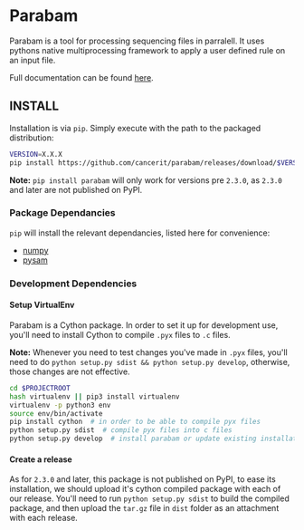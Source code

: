 # Parabam

Parabam is a tool for processing sequencing files in parralell. It uses pythons native multiprocessing framework to apply a user defined rule on an input file.

Full documentation can be found [here](http://parabam.readthedocs.org/).

## INSTALL

Installation is via `pip`.  Simply execute with the path to the packaged distribution:

```bash
VERSION=X.X.X
pip install https://github.com/cancerit/parabam/releases/download/$VERSION/parabam-${VERSION}.tar.gz
```

**Note:** `pip install parabam` will only work for versions pre `2.3.0`, as `2.3.0` and later are not published on PyPI.

### Package Dependancies

`pip` will install the relevant dependancies, listed here for convenience:

* [numpy](https://numpy.org/)
* [pysam](https://www.scipy.org/)

### Development Dependencies

#### Setup VirtualEnv

Parabam is a Cython package. In order to set it up for development use, you'll need to install Cython to compile `.pyx` files to `.c` files.

**Note:** Whenever you need to test changes you've made in `.pyx` files, you'll need to do `python setup.py sdist && python setup.py develop`, otherwise, those changes are not effective.

```bash
cd $PROJECTROOT
hash virtualenv || pip3 install virtualenv
virtualenv -p python3 env
source env/bin/activate
pip install cython  # in order to be able to compile pyx files
python setup.py sdist  # compile pyx files into c files
python setup.py develop  # install parabam or update existing installation
```

#### Create a release

As for `2.3.0` and later, this package is not published on PyPI, to ease its installation, we should upload it's cython compiled package with each of our release. You'll need to run `python setup.py sdist` to build the compiled package, and then upload the `tar.gz` file in `dist` folder as an attachment with each release.
